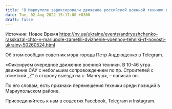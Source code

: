 ```yaml
---
title: "В Мариуполе зафиксировали движение российской военной техники в сторону Мангуша — советник мэра"
date: Tue, 02 Aug 2022 15:17:00 +0300
draft: false
---
```

Источник: Новое Время https://nv.ua/ukraine/events/andryushchenko-rasskazal-chto-v-mariupole-zametili-dvizhenie-voennoy-tehniki-rf-novosti-ukrainy-50260524.html


Об этом сообщил советник мэра города Петр Андрющенко в Telegram.

«Фиксируем очередное движение военной техники. В 10-46 утра движение САУ с небольшим сопровождением по пр. Строителей с отметкой „Z“ в сторону выезда на с. Мангуш», – написал он.

По его словам, есть признаки перемещения техники среди позиций в Мариупольском районе.

Присоединяйтесь к нам в соцсетях Facebook, Telegram и Instagram.
